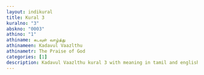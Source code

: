 ```yaml
---
layout: indikural
title: Kural 3
kuralno: "3"
abskno: "0003"
athino: "1"
athiname: கடவுள் வாழ்த்து
athinameen: Kadavul Vaazlthu
athinametr: The Praise of God
categories: [1]
description: Kadavul Vaazlthu kural 3 with meaning in tamil and english 
---
```


